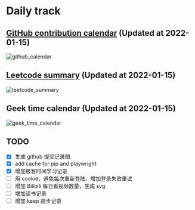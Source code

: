 # Daily track

## [GitHub contribution calendar](https://github.com/j178) (Updated at 2022-01-15)
![github_calendar](https://s2.loli.net/2022/01/15/8fm2tdseNcy3Dpr.png)

## [Leetcode summary](https://leetcode-cn.com/u/j178) (Updated at 2022-01-15)
![leetcode_summary](https://s2.loli.net/2022/01/15/vWMhS5C2cTwxFbl.png)

## Geek time calendar (Updated at 2022-01-15)
![geek_time_calendar](https://s2.loli.net/2022/01/15/CcEZrypNO9URdVM.png)


## TODO
- [x] 生成 github 提交记录图
- [x] add cache for pip and playwright
- [x] 增加极客时间学习记录
- [ ] 用 cookie，避免每次重新登陆，增加登录失败重试
- [ ] 增加 Bilibili 每日看视频数量，生成 svg
- [ ] 增加读书记录
- [ ] 增加 keep 跑步记录
